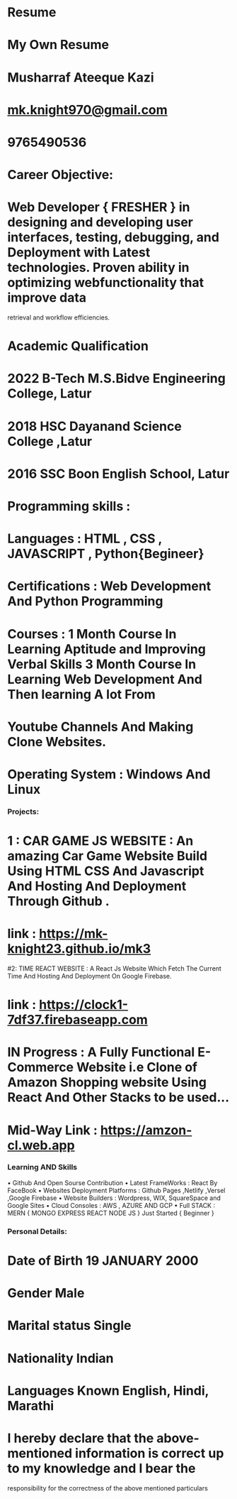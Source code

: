# Resume
# My Own Resume
# Musharraf Ateeque Kazi
# mk.knight970@gmail.com
# 9765490536
# Career Objective:
# Web Developer { FRESHER } in designing and developing user interfaces, testing, debugging, and  Deployment with Latest technologies. Proven ability in optimizing webfunctionality that improve data 
retrieval and workflow efficiencies.
# Academic Qualification
# 2022 B-Tech M.S.Bidve Engineering  College, Latur
# 2018 HSC Dayanand Science College ,Latur
# 2016 SSC Boon English School, Latur
# Programming skills :
# Languages : HTML , CSS , JAVASCRIPT , Python{Begineer}
# Certifications : Web Development And Python Programming
# Courses : 1 Month Course In Learning Aptitude and Improving Verbal Skills 3 Month Course In Learning Web Development And Then learning A lot From
# Youtube Channels And Making Clone Websites.
# Operating System : Windows And Linux
### Projects:
# 1 : CAR GAME JS WEBSITE : An amazing Car Game Website Build Using HTML CSS And Javascript  And Hosting And Deployment Through Github . 
# link : https://mk-knight23.github.io/mk3
#2: TIME REACT WEBSITE : A React Js Website Which Fetch The Current Time And Hosting And Deployment On Google Firebase.
# link : https://clock1-7df37.firebaseapp.com
# IN Progress : A Fully Functional E-Commerce Website i.e Clone of Amazon Shopping website Using React And Other Stacks to be used...
# Mid-Way Link : https://amzon-cl.web.app
### Learning AND Skills
• Github And Open Sourse Contribution
• Latest FrameWorks : React By FaceBook
• Websites Deployment Platforms : Github Pages ,Netlify ,Versel ,Google Firebase
• Website Builders : Wordpress, WIX, SquareSpace and Google Sites
• Cloud Consoles : AWS , AZURE AND GCP
• Full STACK : MERN { MONGO EXPRESS REACT NODE JS } Just Started { Beginner }
### Personal Details:
# Date of Birth 19 JANUARY 2000
# Gender Male
# Marital status Single
# Nationality Indian
# Languages Known English, Hindi, Marathi
#  I hereby declare that the above-mentioned information is correct up to my knowledge and I bear the 
responsibility for the correctness of the above mentioned particulars 
